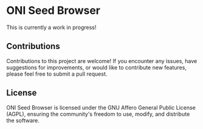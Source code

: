 # ONI Seed Browser

This is currently a work in progress!

## Contributions

Contributions to this project are welcome! If you encounter any issues,
have suggestions for improvements, or would like to contribute new features,
please feel free to submit a pull request.

## License

ONI Seed Browser is licensed under the GNU Affero General Public License (AGPL),
ensuring the community's freedom to use, modify, and distribute the software.
